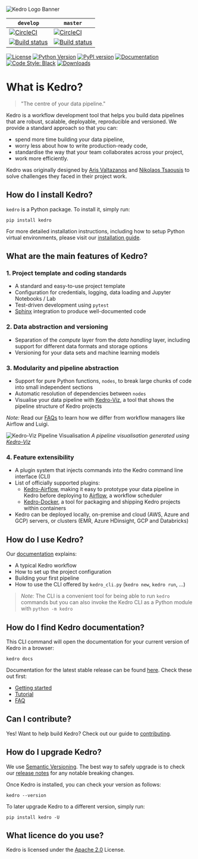![Kedro Logo Banner](https://raw.githubusercontent.com/quantumblacklabs/kedro/master/img/kedro_banner.jpg)

`develop` | `master`
----------|---------
[![CircleCI](https://circleci.com/gh/quantumblacklabs/kedro/tree/develop.svg?style=shield)](https://circleci.com/gh/quantumblacklabs/kedro/tree/develop) | [![CircleCI](https://circleci.com/gh/quantumblacklabs/kedro/tree/master.svg?style=shield)](https://circleci.com/gh/quantumblacklabs/kedro/tree/master)
[![Build status](https://ci.appveyor.com/api/projects/status/2u74p5g8fdc45wwh/branch/develop?svg=true)](https://ci.appveyor.com/project/QuantumBlack/kedro/branch/develop) | [![Build status](https://ci.appveyor.com/api/projects/status/2u74p5g8fdc45wwh/branch/master?svg=true)](https://ci.appveyor.com/project/QuantumBlack/kedro/branch/master)

[![License](https://img.shields.io/badge/license-Apache%202.0-blue.svg)](https://opensource.org/licenses/Apache-2.0)
[![Python Version](https://img.shields.io/badge/python-3.5%20%7C%203.6%20%7C%203.7-blue.svg)](https://pypi.org/project/kedro/)
[![PyPI version](https://badge.fury.io/py/kedro.svg)](https://pypi.org/project/kedro/)
[![Documentation](https://readthedocs.org/projects/kedro/badge/?version=latest)](https://kedro.readthedocs.io/)
[![Code Style: Black](https://img.shields.io/badge/code%20style-black-black.svg)](https://github.com/ambv/black)
[![Downloads](https://pepy.tech/badge/kedro)](https://pepy.tech/project/kedro)

# What is Kedro?

> "The centre of your data pipeline."

Kedro is a workflow development tool that helps you build data pipelines that are robust, scalable, deployable, reproducible and versioned. We provide a standard approach so that you can:
-   spend more time building your data pipeline,
-   worry less about how to write production-ready code,
-   standardise the way that your team collaborates across your project,
-   work more efficiently.

Kedro was originally designed by [Aris Valtazanos](https://github.com/arisvqb) and [Nikolaos Tsaousis](https://github.com/tsanikgr) to solve challenges they faced in their project work.

## How do I install Kedro?

`kedro` is a Python package. To install it, simply run:

```
pip install kedro
```

For more detailed installation instructions, including how to setup Python virtual environments, please visit our [installation guide](https://kedro.readthedocs.io/en/latest/02_getting_started/02_install.html).

## What are the main features of Kedro?

### 1. Project template and coding standards

- A standard and easy-to-use project template
- Configuration for credentials, logging, data loading and Jupyter Notebooks / Lab
- Test-driven development using `pytest`
- [Sphinx](http://www.sphinx-doc.org/en/master/) integration to produce well-documented code

### 2. Data abstraction and versioning

- Separation of the _compute_ layer from the _data handling_ layer, including support for different data formats and storage options
- Versioning for your data sets and machine learning models

### 3. Modularity and pipeline abstraction

- Support for pure Python functions, `nodes`, to break large chunks of code into small independent sections
- Automatic resolution of dependencies between `nodes`
- Visualise your data pipeline with [Kedro-Viz](https://github.com/quantumblacklabs/kedro-viz), a tool that shows the pipeline structure of Kedro projects

*Note:* Read our [FAQs](https://kedro.readthedocs.io/en/latest/06_resources/01_faq.html#how-does-kedro-compare-to-other-projects) to learn how we differ from workflow managers like Airflow and Luigi.

![Kedro-Viz Pipeline Visualisation](https://raw.githubusercontent.com/quantumblacklabs/kedro/master/img/pipeline_visualisation.png)
*A pipeline visualisation generated using [Kedro-Viz](https://github.com/quantumblacklabs/kedro-viz)*

### 4. Feature extensibility

- A plugin system that injects commands into the Kedro command line interface (CLI)
- List of officially supported plugins:
  - [Kedro-Airflow](https://github.com/quantumblacklabs/kedro-airflow), making it easy to prototype your data pipeline in Kedro before deploying to [Airflow](https://github.com/apache/airflow), a workflow scheduler
  - [Kedro-Docker](https://github.com/quantumblacklabs/kedro-docker), a tool for packaging and shipping Kedro projects within containers
- Kedro can be deployed locally, on-premise and cloud (AWS, Azure and GCP) servers, or clusters (EMR, Azure HDinsight, GCP and Databricks)

## How do I use Kedro?

Our [documentation](https://kedro.readthedocs.io/en/latest/) explains:

- A typical Kedro workflow
- How to set up the project configuration
- Building your first pipeline
- How to use the CLI offered by `kedro_cli.py` (`kedro new`, `kedro run`, ...)

> *Note:* The CLI is a convenient tool for being able to run `kedro` commands but you can also invoke the Kedro CLI as a Python module with `python -m kedro`

## How do I find Kedro documentation?

This CLI command will open the documentation for your current version of Kedro in a browser:

```
kedro docs
```

Documentation for the latest stable release can be found [here](https://kedro.readthedocs.io/en/latest/). Check these out first:

- [Getting started](https://kedro.readthedocs.io/en/latest/02_getting_started/01_prerequisites.html)
- [Tutorial](https://kedro.readthedocs.io/en/latest/03_tutorial/01_workflow.html)
- [FAQ](https://kedro.readthedocs.io/en/latest/06_resources/01_faq.html)

## Can I contribute?

Yes! Want to help build Kedro? Check out our guide to [contributing](https://github.com/quantumblacklabs/kedro/blob/master/CONTRIBUTING.md).

## How do I upgrade Kedro?

We use [Semantic Versioning](http://semver.org/). The best way to safely upgrade is to check our [release notes](https://github.com/quantumblacklabs/kedro/blob/master/RELEASE.md) for any notable breaking changes.

Once Kedro is installed, you can check your version as follows:

```
kedro --version
```

To later upgrade Kedro to a different version, simply run:

```
pip install kedro -U
```

## What licence do you use?

Kedro is licensed under the [Apache 2.0](https://github.com/quantumblacklabs/kedro/blob/master/LICENSE.md) License.
